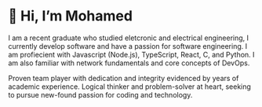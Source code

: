 # 👋 Hi, I’m Mohamed

 I am a recent graduate who studied eletcronic and electrical engineering, I currently develop software and have a passion for software engineering. I am profiecient with Javascript (Node.js), TypeScript, React, C, and Python. I am also familiar with network fundamentals and core concepts of DevOps.

Proven team player with dedication and integrity evidenced by years of academic experience. Logical thinker and problem-solver at heart, seeking to pursue new-found passion for coding and technology.
